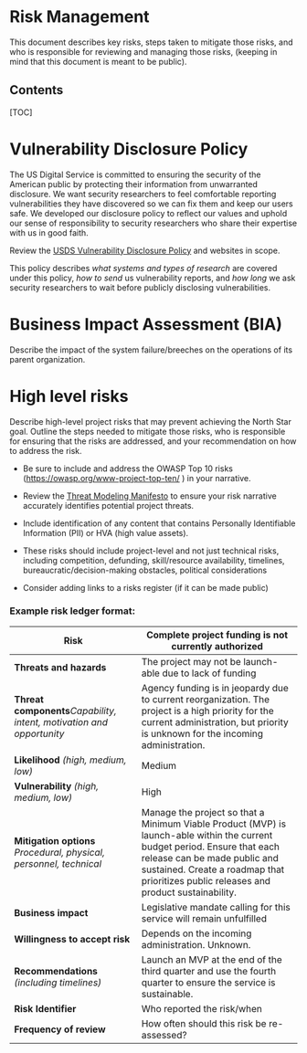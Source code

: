 # Risk Management

This document describes key risks, steps taken to mitigate those risks, and who is responsible for reviewing and managing those risks, (keeping in mind that this document is meant to be public).

## Contents

[TOC]



# Vulnerability Disclosure Policy

The US Digital Service is committed to ensuring the security of the American public by protecting their information from unwarranted disclosure. We want security researchers to feel comfortable reporting vulnerabilities they have discovered so we can fix them and keep our users safe. We developed our disclosure policy to reflect our values and uphold our sense of responsibility to security researchers who share their expertise with us in good faith.

<!--- *Submit a vulnerability:* Vulnerability reports can be submitted through [Bugcrowd](https://bugcrowd.com/cms-vdp). Reports may be submitted anonymously. If you share contact information, we will acknowledge receipt of your report within 3 business days. -->

Review the [USDS Vulnerability Disclosure Policy](https://www.usds.gov/vulnerability-disclosure-policy) and websites in scope.

This policy describes *what systems and types of research* are covered under this
policy, *how to send* us vulnerability reports, and *how long* we ask security
researchers to wait before publicly disclosing vulnerabilities.



# **Business Impact Assessment (BIA)**

Describe the impact of the system failure/breeches on the operations of its parent organization.



# **High level risks**

Describe high-level project risks that may prevent achieving the North Star goal. Outline the steps needed to mitigate those risks, who is responsible for ensuring that the risks are addressed, and your recommendation on how to address the risk. 

- Be sure to include and address the OWASP Top 10 risks (https://owasp.org/www-project-top-ten/ ) in your narrative.

- Review the [Threat Modeling Manifesto](https://www.threatmodelingmanifesto.org/) to ensure your risk narrative accurately identifies potential project threats.

- Include identification of any content that contains Personally Identifiable Information (PII) or HVA (high value assets).

- These risks should include project-level and not just technical risks, including competition, defunding, skill/resource availability, timelines, bureaucratic/decision-making obstacles, political considerations

- Consider adding links to a risks register (if it can be made public)

  

### **Example risk ledger format:**


| **Risk**                                                     | **Complete project funding is not currently authorized**     |
| ------------------------------------------------------------ | ------------------------------------------------------------ |
| **Threats and hazards**                                      | The project may not be launch-able due to lack of funding    |
| **Threat components***Capability, intent, motivation and opportunity* | Agency funding is in jeopardy due to current reorganization. The project is a high priority for the current administration, but priority is unknown for the incoming administration. |
| **Likelihood** *(high, medium, low)*                         | Medium                                                       |
| **Vulnerability** *(high, medium, low)*                      | High                                                         |
| **Mitigation options** *Procedural, physical, personnel, technical* | Manage the project so that a Minimum Viable Product (MVP) is launch-able within the current budget period. Ensure that each release can be made public and sustained. Create a roadmap that prioritizes public releases and product sustainability. |
| **Business impact**                                          | Legislative mandate calling for this service will remain unfulfilled |
| **Willingness to accept risk**                               | Depends on the incoming administration. Unknown.             |
| **Recommendations** *(including timelines)*                  | Launch an MVP at the end of the third quarter and use the fourth quarter to ensure the service is sustainable. |
| **Risk Identifier**                                          | Who reported the risk/when                                   |
| **Frequency of review**                                      | How often should this risk be re-assessed?                   |